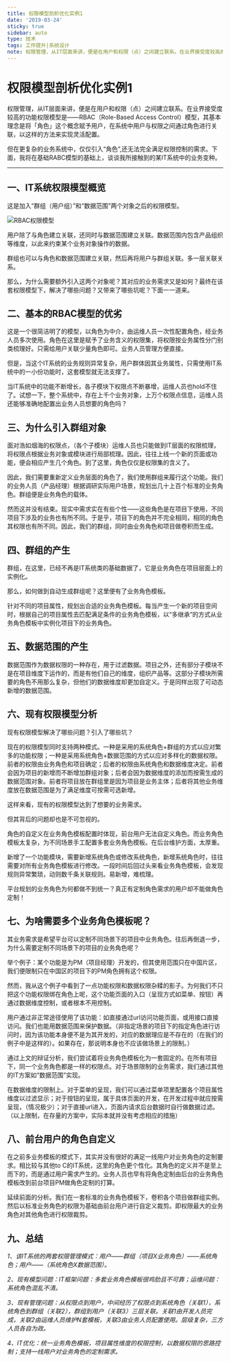 ```yaml
---
title: 权限模型剖析优化实例1
date: '2019-03-24'
sticky: true 
sidebar: auto
type: 技术
tags: 工作提升|系统设计
note: 权限管理，从IT层面来讲，便是在用户和权限（点）之间建立联系。在业界接受度较高的功能权限模型是——RBAC（Role-Based Access Control）模型，其基本理念是将「角色」这个概念赋予用户，在系统中用户与权限之间通过角色进行关联，以这样的方法来实现灵活配置。
---
```

# 权限模型剖析优化实例1
权限管理，从IT层面来讲，便是在用户和权限（点）之间建立联系。在业界接受度较高的功能权限模型是——RBAC（Role-Based Access Control）模型，其基本理念是将「角色」这个概念赋予用户，在系统中用户与权限之间通过角色进行关联，以这样的方法来实现灵活配置。

但在更复杂的业务系统中，仅仅引入“角色”,还无法完全满足权限控制的需求。下面，我将在基础RABC模型的基础上，谈谈我所接触到的某IT系统中的业务变种。

---

## 一、IT系统权限模型概览
这是加入“群组（用户组）”和“数据范围”两个对象之后的权限模型。

![RBAC权限模型](/img/technology/RBAC权限模型.png)


用户除了与角色建立关联，还同时与数据范围建立关联。数据范围内包含产品组织等维度，以此来约束某个业务对象操作的数据。

群组也可以与角色和数据范围建立关联，然后再将用户与群组关联。多一层关联关系。

那么，为什么需要额外引入这两个对象呢？其对应的业务需求又是如何？最终在该套权限模型下，解决了哪些问题？又带来了哪些坑呢？下面一一道来。

## 二、基本的RBAC模型的优劣

这是一个很简洁明了的模型，以角色为中介，由运维人员一次性配置角色，经业务人员多次使用。角色在这里是赋予了业务含义的权限集，将权限按业务属性分门别类梳理好。只需给用户关联少量角色即可。业务人员管理方便直接。

但是，当这个IT系统的业务规则异常复杂，用户群体因其业务属性，只需使用IT系统中的一小份功能时，这套模型就无法支撑了。

当IT系统中的功能不断增长，各子模块下权限点不断暴增，运维人员也hold不住了。试想一下，整个系统中，存在上千个业务对象，上万个权限点信息，运维人员还能够准确地配置出业务人员想要的角色吗？

## 三、为什么引入群组对象
面对浩如烟海的权限点，（各个子模块）运维人员也只能做到IT层面的权限梳理，将权限点根据业务对象或模块进行局部梳理。因此，往往上线一个新的页面或功能，便会相应产生几个角色。到了这里，角色仅仅是权限集的含义了。

因此，我们需要重新定义业务层面的角色了，我们使用群组来履行这个功能。我们的业务人员（产品经理）根据调研实际用户场景，规划出几十上百个标准的业务角色。群组便是业务角色的载体。

然而这并没有结束。现实中需求实在有些个性——这些角色是在项目下使用，不同项目下涉及的业务也有所不同。于是乎，项目下的角色并不完全相同，相同的角色其权限也有所不同。因此，我们的群组，同时由业务角色和项目做卷积而生成。



## 四、群组的产生
群组，在这里，已经不再是IT系统类的基础数据了，它是业务角色在项目层面上的实例化。

那么，如何做到自动生成群组呢？这里便有了业务角色模板。


针对不同的项目属性，规划出合适的业务角色模板。每当产生一个新的项目空间时，根据自己的项目属性去匹配满足条件的业务角色模板，以“多继承”的方式从业务角色模板中实例化项目下的业务角色。



## 五、数据范围的产生
数据范围作为数据权限的一种存在，用于过滤数据。项目之外，还有部分子模块不是在项目维度下运作的，而是有他们自己的维度，组织产品等。这部分子模块所需要的角色不用那么复杂，但他们的数据维度却更加自定义。于是同样出现了可动态新增的数据范围。



## 六、现有权限模型分析
现有权限模型解决了哪些问题？引入了哪些坑？

现在的权限模型同时支持两种模式。一种是采用的系统角色+群组的方式以应对繁多的功能权限；一种是采用系统角色+数据范围的方式以应对多样化的数据权限。前者的权限由业务角色和项目确定；后者的权限由系统角色和数据维度决定。前者会因为项目的新增而不断增加群组对象；后者会因为数据维度的添加而按需生成的数据范围对象。前者将项目放在群组里是因为项目是业务主体；后者将其他业务维度放在数据范围是为了满足维度可按需可选新增。

这样来看，现有的权限模型达到了想要的业务需求。

但其背后的问题却也是不可忽视的。

角色的自定义在业务角色模板配置时体现，前台用户无法自定义角色。而业务角色模板太复杂，为不同场景手工配置多套业务角色模板。在后台维护方面，太厚重。

新增了一个功能模块，需要新增系统角色或修改系统角色，新增系统角色时，往往需要对所有业务角色模板进行修改。一段时间后回过头来看业务角色模板，会发现规则异常繁琐，动则数千条关联规则。易新增，难梳理。

平台规划的业务角色为何都做不到统一？真正有定制角色需求的用户却不能做角色定制！



## 七、为啥需要多个业务角色模板呢？
其业务需求是希望平台可以定制不同场景下的项目中业务角色。往后再倒退一步，为什么需要定制不同场景下的项目的业务角色呢？

举个例子：某个功能是为PM（项目经理）开发的，但其使用范围只在中国片区，我们便限制只在中国区的项目下的PM角色拥有这个权限。

然而，我从这个例子中看到了一点功能权限和数据权限杂糅的影子。为何我们不只把这个功能权限绑在角色上呢，这个功能页面的入口（呈现方式如菜单、按钮）再通过数据维度控制，或者根本不用控制。

用户通过非正常途径使用了该功能：如直接通过url访问功能页面，或用接口直接访问。我们也能用数据范围来保护数据。（非指定场景的项目下的指定角色进行访问时，因为该功能本身便不是为其开发的，对应的数据理应是不存在的（在我们的例子中是这样的）。如果存在，那说明本身也不应该做场景上的限制。）

通过上文的辩证分析，我们尝试着将业务角色模板化为一套固定的。在所有项目下，同一个业务角色都是一样的权限点。对于场景限制的业务需求，我们通过其他的IT方案如“数据范围”实现。

在数据维度的限制上。对于菜单的呈现，我们可以通过菜单项里配置各个项目属性维度以过滤显示；对于按钮的呈现，属于具体页面的开发，在开发过程中就应按需呈现，（情况极少）；对于直接url进入，页面内请求后台数据时自行做数据过滤。（以上限制，在存量的方案中，实际本就并没有考虑相应的措施）



## 八、前台用户的角色自定义
在之前多业务模板的模式下，其实并没有很好的满足一线用户对业务角色的定制要求。相比较与其他to C的IT系统，这里的角色更个性化。其角色的定义并不是至上而下的，而是通过用户需求产生的。业务人员也早有将角色定制由后台的业务角色模板改到前台项目PM做角色定制的打算。

延续前面的分析。我们在一套标准的业务角色模板下，卷积各个项目做群组实例。然后以标准业务角色的权限为基础由前台用户进行自定义裁剪。即权限最大的业务角色对其他角色进行权限裁剪。

## 九、总结  

*1、该IT系统的两套权限管理模式：用户——群组（项目X业务角色）——系统角色；用户——（系统角色X数据范围）。*

*2、现有模型问题：IT框架问题：多套业务角色模板很鸡肋且不可靠；运维问题：系统角色混乱不清。*

*3、现有管理问题：从权限点到用户，中间经历了权限点到系统角色（关联1），系统角色到群组（关联2），群组到用户（关联3）三层关联。关联1由开发人员完成，关联2由运维人员维护N套模板，关联3由业务人员配置使用。层级复杂，三方人员各自为政。*

*4、IT优化：统一业务角色模板，项目属性维度的权限控制，以数据权限的思路控制；支持一线用户对业务角色的定制需求。*

